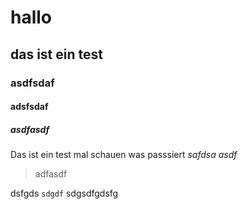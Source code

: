 # hallo
## das ist ein test
### asdfsdaf
#### adsfsdaf
##### asdfasdf

Das ist ein test mal schauen was passsiert *safdsa asdf*

> adfasdf

dsfgds `sdgdf` sdgsdfgdsfg
